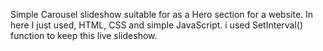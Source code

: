 Simple Carousel slideshow suitable for as a Hero section for a website. 
In here I just used, HTML, CSS and simple JavaScript. 
i used SetInterval() function to keep this live slideshow. 